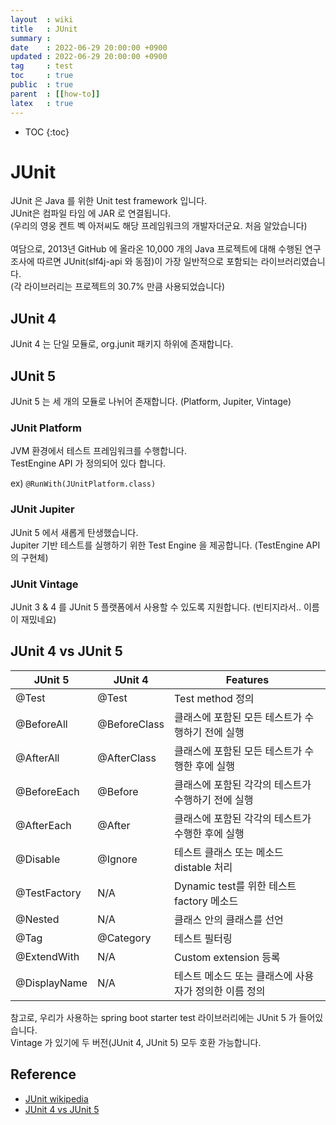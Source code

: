 ```yaml
---
layout  : wiki
title   : JUnit
summary :
date    : 2022-06-29 20:00:00 +0900
updated : 2022-06-29 20:00:00 +0900
tag     : test
toc     : true
public  : true
parent  : [[how-to]]
latex   : true
---
```

* TOC
{:toc}

# JUnit

JUnit 은 Java 를 위한 Unit test framework 입니다.<br>
JUnit은 컴파일 타임 에 JAR 로 연결됩니다.<br>
(우리의 영웅 켄트 벡 아저씨도 해당 프레임워크의 개발자더군요. 처음 알았습니다)<br>
<br>
여담으로, 2013년 GitHub 에 올라온 10,000 개의 Java 프로젝트에 대해 수행된 연구 조사에 따르면 JUnit(slf4j-api 와 동점)이 가장 일반적으로 포함되는 라이브러리였습니다.<br>
(각 라이브러리는 프로젝트의 30.7% 만큼 사용되었습니다)<br>

## JUnit 4
JUnit 4 는 단일 모듈로, org.junit 패키지 하위에 존재합니다.<br>

## JUnit 5
JUnit 5 는 세 개의 모듈로 나뉘어 존재합니다. (Platform, Jupiter, Vintage)<br>

### JUnit Platform
JVM 환경에서 테스트 프레임워크를 수행합니다.<br>
TestEngine API 가 정의되어 있다 합니다.<br>

ex) `@RunWith(JUnitPlatform.class)`

### JUnit Jupiter
JUnit 5 에서 새롭게 탄생했습니다.<br>
Jupiter 기반 테스트를 실행하기 위한 Test Engine 을 제공합니다. (TestEngine API 의 구현체)<br>

### JUnit Vintage
JUnit 3 & 4 를 JUnit 5 플랫폼에서 사용할 수 있도록 지원합니다. (빈티지라서.. 이름이 재밌네요)<br>

## JUnit 4 vs JUnit 5
| JUnit 5      | JUnit 4      | Features                                           |
|--------------|--------------|----------------------------------------------------|
| @Test        | @Test        | Test method 정의                                   |
| @BeforeAll   | @BeforeClass | 클래스에 포함된 모든 테스트가 수행하기 전에 실행   |
| @AfterAll    | @AfterClass  | 클래스에 포함된 모든 테스트가 수행한 후에 실행     |
| @BeforeEach  | @Before      | 클래스에 포함된 각각의 테스트가 수행하기 전에 실행 |
| @AfterEach   | @After       | 클래스에 포함된 각각의 테스트가 수행한 후에 실행   |
| @Disable     | @Ignore      | 테스트 클래스 또는 메소드 distable 처리            |
| @TestFactory | N/A          | Dynamic test를 위한 테스트 factory 메소드          |
| @Nested      | N/A          | 클래스 안의 클래스를 선언                          |
| @Tag         | @Category    | 테스트 필터링                                      |
| @ExtendWith  | N/A          | Custom extension 등록                              |
| @DisplayName | N/A          | 테스트 메소드 또는 클래스에 사용자가 정의한 이름 정의  |


참고로, 우리가 사용하는 spring boot starter test 라이브러리에는 JUnit 5 가 들어있습니다.<br>
Vintage 가 있기에 두 버전(JUnit 4, JUnit 5) 모두 호환 가능합니다.<br>

## Reference
- [JUnit wikipedia](https://en.wikipedia.org/wiki/JUnit)
- [JUnit 4 vs JUnit 5](https://pureainu.tistory.com/190)
